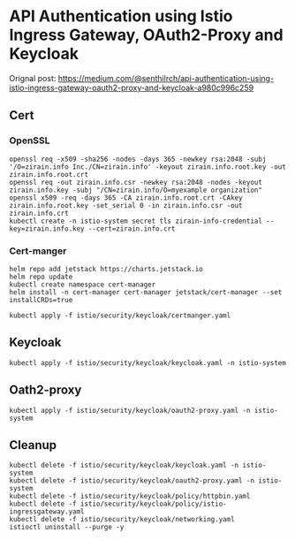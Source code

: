 # API Authentication using Istio Ingress Gateway, OAuth2-Proxy and Keycloak

Orignal post: https://medium.com/@senthilrch/api-authentication-using-istio-ingress-gateway-oauth2-proxy-and-keycloak-a980c996c259

## Cert


### OpenSSL

```console
openssl req -x509 -sha256 -nodes -days 365 -newkey rsa:2048 -subj '/O=zirain.info Inc./CN=zirain.info' -keyout zirain.info.root.key -out zirain.info.root.crt 
openssl req -out zirain.info.csr -newkey rsa:2048 -nodes -keyout zirain.info.key -subj "/CN=zirain.info/O=myexample organization"
openssl x509 -req -days 365 -CA zirain.info.root.crt -CAkey zirain.info.root.key -set_serial 0 -in zirain.info.csr -out zirain.info.crt
kubectl create -n istio-system secret tls zirain-info-credential --key=zirain.info.key --cert=zirain.info.crt
```

### Cert-manger

```
helm repo add jetstack https://charts.jetstack.io
helm repo update
kubectl create namespace cert-manager
helm install -n cert-manager cert-manager jetstack/cert-manager --set installCRDs=true
```

```
kubectl apply -f istio/security/keycloak/certmanger.yaml
```

## Keycloak

```
kubectl apply -f istio/security/keycloak/keycloak.yaml -n istio-system
```

## Oath2-proxy

```console
kubectl apply -f istio/security/keycloak/oauth2-proxy.yaml -n istio-system
```


## Cleanup

```
kubectl delete -f istio/security/keycloak/keycloak.yaml -n istio-system
kubectl delete -f istio/security/keycloak/oauth2-proxy.yaml -n istio-system
kubectl delete -f istio/security/keycloak/policy/httpbin.yaml
kubectl delete -f istio/security/keycloak/policy/istio-ingressgateway.yaml
kubectl delete -f istio/security/keycloak/networking.yaml
istioctl uninstall --purge -y 
```